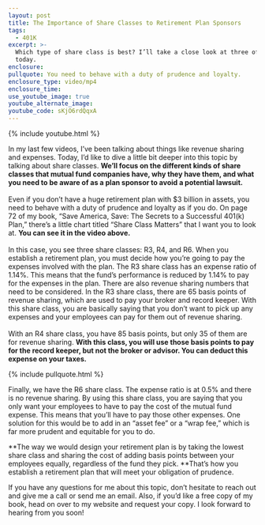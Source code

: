 ```yaml
---
layout: post
title: The Importance of Share Classes to Retirement Plan Sponsors
tags:
  - 401K
excerpt: >-
  Which type of share class is best? I’ll take a close look at three of them
  today.
enclosure:
pullquote: You need to behave with a duty of prudence and loyalty.
enclosure_type: video/mp4
enclosure_time:
use_youtube_image: true
youtube_alternate_image:
youtube_code: sKjO6rdQqxA
---
```



{% include youtube.html %}

In my last few videos, I’ve been talking about things like revenue sharing and expenses. Today, I’d like to dive a little bit deeper into this topic by talking about share classes.&nbsp;**We’ll focus on the different kinds of share classes that mutual fund companies have, why they have them, and what you need to be aware of as a plan sponsor to avoid a potential lawsuit.**<br><br>Even if you don’t have a huge retirement plan with $3 billion in assets, you need to behave with a duty of prudence and loyalty as if you do. On page 72 of my book, “Save America, Save: The Secrets to a Successful 401(k) Plan,” there’s a little chart titled “Share Class Matters” that I want you to look at.&nbsp;**You can see it in the video above.**<br><br>In this case, you see three share classes: R3, R4, and R6. When you establish a retirement plan, you must decide how you’re going to pay the expenses involved with the plan. The R3 share class has an expense ratio of 1.14%. This means that the fund’s performance is reduced by 1.14% to pay for the expenses in the plan. There are also revenue sharing numbers that need to be considered. In the R3 share class, there are 65 basis points of revenue sharing, which are used to pay your broker and record keeper. With this share class, you are basically saying that you don’t want to pick up any expenses and your employees can pay for them out of revenue sharing.<br><br>With an R4 share class, you have 85 basis points, but only 35 of them are for revenue sharing.&nbsp;**With this class, you will use those basis points to pay for the record keeper, but not the broker or advisor. You can deduct this expense on your taxes.**<br>

{% include pullquote.html %}

Finally, we have the R6 share class. The expense ratio is at 0.5% and there is no revenue sharing. By using this share class, you are saying that you only want your employees to have to pay the cost of the mutual fund expense. This means that you’ll have to pay those other expenses. One solution for this would be to add in an “asset fee” or a “wrap fee,” which is far more prudent and equitable for you to do.

**The way we would design your retirement plan is by taking the lowest share class and sharing the cost of adding basis points between your employees equally, regardless of the fund they pick.&nbsp;**That’s how you establish a retirement plan that will meet your obligation of prudence.

If you have any questions for me about this topic, don’t hesitate to reach out and give me a call or send me an email. Also, if you’d like a free copy of my book, head on over to my website and request your copy. I look forward to hearing from you soon!